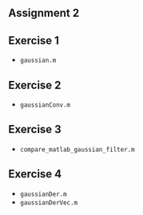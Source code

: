 Assignment 2
------------

## Exercise 1

 * `gaussian.m`

## Exercise 2

 * `gaussianConv.m`

## Exercise 3

 * `compare_matlab_gaussian_filter.m`

## Exercise 4

 * `gaussianDer.m`
 * `gaussianDerVec.m`

